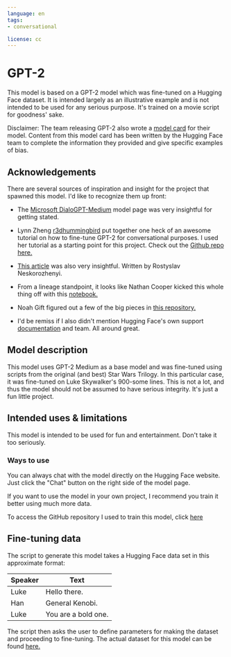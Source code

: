 ```yaml
---
language: en
tags:
- conversational

license: cc
---
```



# GPT-2

This model is based on a GPT-2 model which was fine-tuned on a Hugging Face dataset. It is intended largely as an illustrative example and is not intended to be used for any serious purpose. It's trained on a movie script for goodness' sake.

Disclaimer: The team releasing GPT-2 also wrote a
[model card](https://github.com/openai/gpt-2/blob/master/model_card.md) for their model. Content from this model card
has been written by the Hugging Face team to complete the information they provided and give specific examples of bias.

## Acknowledgements

There are several sources of inspiration and insight for the project that spawned this model. I'd like to recognize them up front:

* The [Microsoft DialoGPT-Medium](https://huggingface.co/microsoft/DialoGPT-medium?text=Hi.) model page was very insightful for getting stated.

* Lynn Zheng [r3dhummingbird](https://huggingface.co/r3dhummingbird/DialoGPT-medium-joshua?text=Hey+my+name+is+Thomas%21+How+are+you%3F) put together one heck of an awesome tutorial on how to fine-tune GPT-2 for conversational purposes. I used her tutorial as a starting point for this project. Check out the [Github repo here.](https://github.com/RuolinZheng08/twewy-discord-chatbot)

* [This article](https://towardsdatascience.com/make-your-own-rick-sanchez-bot-with-transformers-and-dialogpt-fine-tuning-f85e6d1f4e30) was also very insightful. Written by Rostyslav Neskorozhenyi.

* From a lineage standpoint, it looks like Nathan Cooper kicked this whole thing off with this [notebook.](https://github.com/ncoop57/i-am-a-nerd/blob/master/_notebooks/2020-05-12-chatbot-part-1.ipynb)

* Noah Gift figured out a few of the big pieces in [this repository.](https://github.com/nogibjj/hugging-face-tutorial-practice)

* I'd be remiss if I also didn't mention Hugging Face's own support [documentation](https://huggingface.co/transformers/v2.0.0/examples.html#gpt-2-gpt-and-causal-language-modeling) and team. All around great.

## Model description

This model uses GPT-2 Medium as a base model and was fine-tuned using scripts from the original (and best) Star Wars Trilogy. In this particular case, it was fine-tuned on Luke Skywalker's 900-some lines. This is not a lot, and thus the model should not be assumed to have serious integrity. It's just a fun little project.

## Intended uses & limitations

This model is intended to be used for fun and entertainment. Don't take it too seriously.

### Ways to use

You can always chat with the model directly on the Hugging Face website. Just click the "Chat" button on the right side of the model page.

If you want to use the model in your own project, I recommend you train it better using much more data.

To access the GitHub repository I used to train this model, click [here](https://github.com/nogibjj/hugging-face-gpt-trainer/tree/gpt-fine-tune)

## Fine-tuning data

The script to generate this model takes a Hugging Face data set in this approximate format:

| Speaker | Text |
| --- | --- |
| Luke | Hello there. |
| Han | General Kenobi. |
| Luke | You are a bold one. |

The script then asks the user to define parameters for making the dataset and proceeding to fine-tuning. The actual dataset for this model can be found [here.](andrewkroening/Star-wars-scripts-dialogue-IV-VI)
